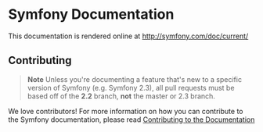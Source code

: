 Symfony Documentation
=====================

This documentation is rendered online at http://symfony.com/doc/current/

Contributing
------------

>**Note**
>Unless you're documenting a feature that's new to a specific version of Symfony
>(e.g. Symfony 2.3), all pull requests must be based off of the **2.2** branch,
>**not** the master or 2.3 branch.

We love contributors! For more information on how you can contribute to the
Symfony documentation, please read
[Contributing to the Documentation](http://symfony.com/doc/current/contributing/documentation/overview.html)
